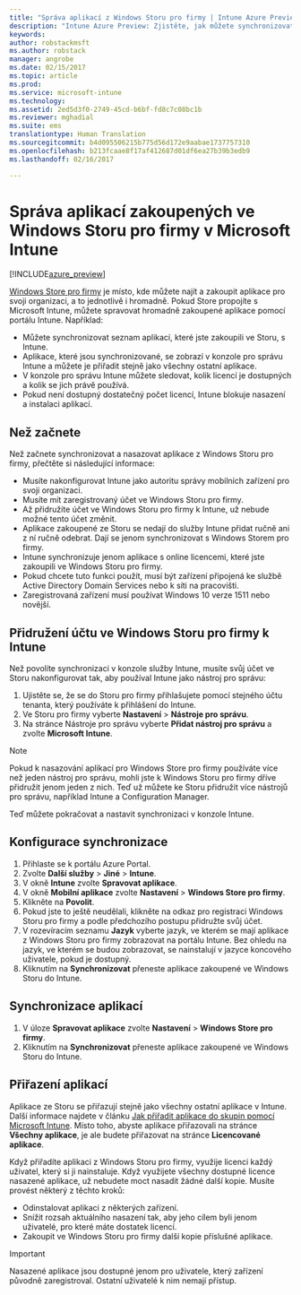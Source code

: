 ```yaml
---
title: "Správa aplikací z Windows Storu pro firmy | Intune Azure Preview | Dokumentace Microsoftu"
description: "Intune Azure Preview: Zjistěte, jak můžete synchronizovat aplikace z Windows Storu pro firmy do Intune a pak je přiřadit a sledovat."
keywords: 
author: robstackmsft
ms.author: robstack
manager: angrobe
ms.date: 02/15/2017
ms.topic: article
ms.prod: 
ms.service: microsoft-intune
ms.technology: 
ms.assetid: 2ed5d3f0-2749-45cd-b6bf-fd8c7c08bc1b
ms.reviewer: mghadial
ms.suite: ems
translationtype: Human Translation
ms.sourcegitcommit: b4d095506215b775d56d172e9aabae1737757310
ms.openlocfilehash: b213fcaae8f17af412687d01df6ea27b39b3edb9
ms.lasthandoff: 02/16/2017

---
```


# <a name="how-to-manage-apps-you-purchased-from-the-windows-store-for-business-with-microsoft-intune"></a>Správa aplikací zakoupených ve Windows Storu pro firmy v Microsoft Intune

[!INCLUDE[azure_preview](../includes/azure_preview.md)]


[Windows Store pro firmy](https://www.microsoft.com/business-store) je místo, kde můžete najít a zakoupit aplikace pro svoji organizaci, a to jednotlivě i hromadně. Pokud Store propojíte s Microsoft Intune, můžete spravovat hromadně zakoupené aplikace pomocí portálu Intune. Například:
* Můžete synchronizovat seznam aplikací, které jste zakoupili ve Storu, s Intune.
* Aplikace, které jsou synchronizované, se zobrazí v konzole pro správu Intune a můžete je přiřadit stejně jako všechny ostatní aplikace.
* V konzole pro správu Intune můžete sledovat, kolik licencí je dostupných a kolik se jich právě používá.
* Pokud není dostupný dostatečný počet licencí, Intune blokuje nasazení a instalaci aplikací.

## <a name="before-you-start"></a>Než začnete
Než začnete synchronizovat a nasazovat aplikace z Windows Storu pro firmy, přečtěte si následující informace:
* Musíte nakonfigurovat Intune jako autoritu správy mobilních zařízení pro svoji organizaci.
* Musíte mít zaregistrovaný účet ve Windows Storu pro firmy.
* Až přidružíte účet ve Windows Storu pro firmy k Intune, už nebude možné tento účet změnit.
* Aplikace zakoupené ze Storu se nedají do služby Intune přidat ručně ani z ní ručně odebrat. Dají se jenom synchronizovat s Windows Storem pro firmy.
* Intune synchronizuje jenom aplikace s online licencemi, které jste zakoupili ve Windows Storu pro firmy.
* Pokud chcete tuto funkci použít, musí být zařízení připojená ke službě Active Directory Domain Services nebo k síti na pracovišti.
* Zaregistrovaná zařízení musí používat Windows 10 verze 1511 nebo novější.

## <a name="associate-your-windows-store-for-business-account-with-intune"></a>Přidružení účtu ve Windows Storu pro firmy k Intune
Než povolíte synchronizaci v konzole služby Intune, musíte svůj účet ve Storu nakonfigurovat tak, aby používal Intune jako nástroj pro správu:
1. Ujistěte se, že se do Storu pro firmy přihlašujete pomocí stejného účtu tenanta, který používáte k přihlášení do Intune.
2. Ve Storu pro firmy vyberte **Nastavení** > **Nástroje pro správu**.
3. Na stránce Nástroje pro správu vyberte **Přidat nástroj pro správu** a zvolte **Microsoft Intune**.

> [!NOTE]
> Pokud k nasazování aplikací pro Windows Store pro firmy používáte více než jeden nástroj pro správu, mohli jste k Windows Storu pro firmy dříve přidružit jenom jeden z nich. Teď už můžete ke Storu přidružit více nástrojů pro správu, například Intune a Configuration Manager.

Teď můžete pokračovat a nastavit synchronizaci v konzole Intune.

## <a name="configure-synchronization"></a>Konfigurace synchronizace

1. Přihlaste se k portálu Azure Portal.
2. Zvolte **Další služby** > **Jiné** > **Intune**.
3. V okně **Intune** zvolte **Spravovat aplikace**.
1. V okně **Mobilní aplikace** zvolte **Nastavení** > **Windows Store pro firmy**.
2. Klikněte na **Povolit**.
3. Pokud jste to ještě neudělali, klikněte na odkaz pro registraci Windows Storu pro firmy a podle předchozího postupu přidružte svůj účet.
5. V rozevíracím seznamu **Jazyk** vyberte jazyk, ve kterém se mají aplikace z Windows Storu pro firmy zobrazovat na portálu Intune. Bez ohledu na jazyk, ve kterém se budou zobrazovat, se nainstalují v jazyce koncového uživatele, pokud je dostupný.
6. Kliknutím na **Synchronizovat** přeneste aplikace zakoupené ve Windows Storu do Intune.

## <a name="synchronize-apps"></a>Synchronizace aplikací

1. V úloze **Spravovat aplikace** zvolte **Nastavení** > **Windows Store pro firmy**.
2. Kliknutím na **Synchronizovat** přeneste aplikace zakoupené ve Windows Storu do Intune.

## <a name="assign-apps"></a>Přiřazení aplikací

Aplikace ze Storu se přiřazují stejně jako všechny ostatní aplikace v Intune. Další informace najdete v článku [Jak přiřadit aplikace do skupin pomocí Microsoft Intune](deploy-apps.md). Místo toho, abyste aplikace přiřazovali na stránce **Všechny aplikace**, je ale budete přiřazovat na stránce **Licencované aplikace**.

Když přiřadíte aplikaci z Windows Storu pro firmy, využije licenci každý uživatel, který si ji nainstaluje. Když využijete všechny dostupné licence nasazené aplikace, už nebudete moct nasadit žádné další kopie. Musíte provést některý z těchto kroků:
* Odinstalovat aplikaci z některých zařízení.
* Snížit rozsah aktuálního nasazení tak, aby jeho cílem byli jenom uživatelé, pro které máte dostatek licencí.
* Zakoupit ve Windows Storu pro firmy další kopie příslušné aplikace.

> [!Important]
> Nasazené aplikace jsou dostupné jenom pro uživatele, který zařízení původně zaregistroval. Ostatní uživatelé k nim nemají přístup.

